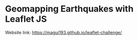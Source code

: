 # Geomapping Earthquakes with Leaflet JS

Website link: https://magui193.github.io/leaflet-challenge/
